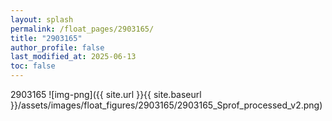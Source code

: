 ```yaml
---
layout: splash
permalink: /float_pages/2903165/
title: "2903165"
author_profile: false
last_modified_at: 2025-06-13
toc: false
---
```

 
2903165
![img-png]({{ site.url }}{{ site.baseurl }}/assets/images/float_figures/2903165/2903165_Sprof_processed_v2.png)